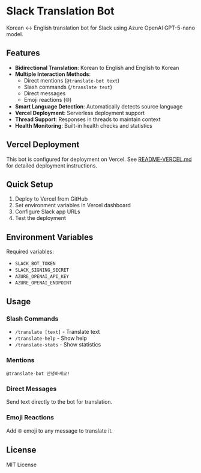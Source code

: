 # Slack Translation Bot

Korean ↔ English translation bot for Slack using Azure OpenAI GPT-5-nano model.

## Features

- **Bidirectional Translation**: Korean to English and English to Korean
- **Multiple Interaction Methods**:
  - Direct mentions (`@translate-bot text`)
  - Slash commands (`/translate text`)
  - Direct messages
  - Emoji reactions (🌐)
- **Smart Language Detection**: Automatically detects source language
- **Vercel Deployment**: Serverless deployment support
- **Thread Support**: Responses in threads to maintain context
- **Health Monitoring**: Built-in health checks and statistics

## Vercel Deployment

This bot is configured for deployment on Vercel. See [README-VERCEL.md](README-VERCEL.md) for detailed deployment instructions.

## Quick Setup

1. Deploy to Vercel from GitHub
2. Set environment variables in Vercel dashboard
3. Configure Slack app URLs
4. Test the deployment

## Environment Variables

Required variables:
- `SLACK_BOT_TOKEN`
- `SLACK_SIGNING_SECRET`
- `AZURE_OPENAI_API_KEY`
- `AZURE_OPENAI_ENDPOINT`

## Usage

### Slash Commands
- `/translate [text]` - Translate text
- `/translate-help` - Show help
- `/translate-stats` - Show statistics

### Mentions
```
@translate-bot 안녕하세요!
```

### Direct Messages
Send text directly to the bot for translation.

### Emoji Reactions
Add 🌐 emoji to any message to translate it.

## License

MIT License